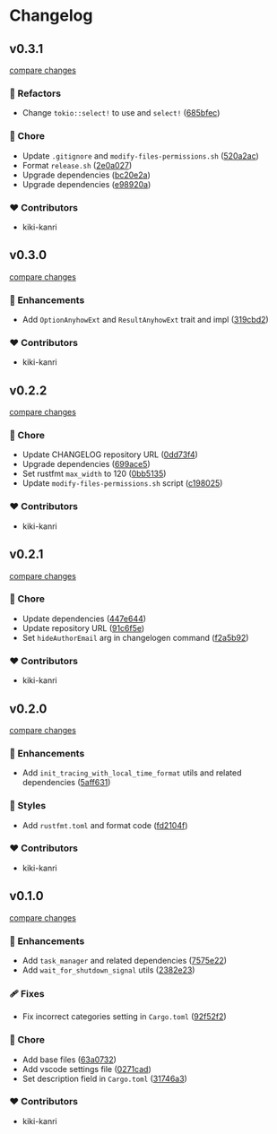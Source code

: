 # Changelog

## v0.3.1

[compare changes](https://github.com/kikiutils/rust/compare/v0.3.0...v0.3.1)

### 💅 Refactors

- Change `tokio::select!` to use and `select!` ([685bfec](https://github.com/kikiutils/rust/commit/685bfec))

### 🏡 Chore

- Update `.gitignore` and `modify-files-permissions.sh` ([520a2ac](https://github.com/kikiutils/rust/commit/520a2ac))
- Format `release.sh` ([2e0a027](https://github.com/kikiutils/rust/commit/2e0a027))
- Upgrade dependencies ([bc20e2a](https://github.com/kikiutils/rust/commit/bc20e2a))
- Upgrade dependencies ([e98920a](https://github.com/kikiutils/rust/commit/e98920a))

### ❤️ Contributors

- kiki-kanri

## v0.3.0

[compare changes](https://github.com/kikiutils/rust/compare/v0.2.2...v0.3.0)

### 🚀 Enhancements

- Add `OptionAnyhowExt` and `ResultAnyhowExt` trait and impl ([319cbd2](https://github.com/kikiutils/rust/commit/319cbd2))

### ❤️ Contributors

- kiki-kanri

## v0.2.2

[compare changes](https://github.com/kikiutils/rust/compare/v0.2.1...v0.2.2)

### 🏡 Chore

- Update CHANGELOG repository URL ([0dd73f4](https://github.com/kikiutils/rust/commit/0dd73f4))
- Upgrade dependencies ([699ace5](https://github.com/kikiutils/rust/commit/699ace5))
- Set rustfmt `max_width` to 120 ([0bb5135](https://github.com/kikiutils/rust/commit/0bb5135))
- Update `modify-files-permissions.sh` script ([c198025](https://github.com/kikiutils/rust/commit/c198025))

### ❤️ Contributors

- kiki-kanri

## v0.2.1

[compare changes](https://github.com/kikiutils/rust/compare/v0.2.0...v0.2.1)

### 🏡 Chore

- Update dependencies ([447e644](https://github.com/kikiutils/rust/commit/447e644))
- Update repository URL ([91c6f5e](https://github.com/kikiutils/rust/commit/91c6f5e))
- Set `hideAuthorEmail` arg in changelogen command ([f2a5b92](https://github.com/kikiutils/rust/commit/f2a5b92))

### ❤️ Contributors

- kiki-kanri

## v0.2.0

[compare changes](https://github.com/kikiutils/rust/compare/v0.1.0...v0.2.0)

### 🚀 Enhancements

- Add `init_tracing_with_local_time_format` utils and related dependencies ([5aff631](https://github.com/kikiutils/rust/commit/5aff631))

### 🎨 Styles

- Add `rustfmt.toml` and format code ([fd2104f](https://github.com/kikiutils/rust/commit/fd2104f))

### ❤️ Contributors

- kiki-kanri

## v0.1.0

[compare changes](https://github.com/kikiutils/rust/compare/28ddbea...v0.1.0)

### 🚀 Enhancements

- Add `task_manager` and related dependencies ([7575e22](https://github.com/kikiutils/rust/commit/7575e22))
- Add `wait_for_shutdown_signal` utils ([2382e23](https://github.com/kikiutils/rust/commit/2382e23))

### 🩹 Fixes

- Fix incorrect categories setting in `Cargo.toml` ([92f52f2](https://github.com/kikiutils/rust/commit/92f52f2))

### 🏡 Chore

- Add base files ([63a0732](https://github.com/kikiutils/rust/commit/63a0732))
- Add vscode settings file ([0271cad](https://github.com/kikiutils/rust/commit/0271cad))
- Set description field in `Cargo.toml` ([31746a3](https://github.com/kikiutils/rust/commit/31746a3))

### ❤️ Contributors

- kiki-kanri
